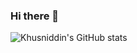 ### Hi there 👋

![Khusniddin's GitHub stats](https://github-readme-stats.vercel.app/api?username=khusniddin-akhmadjanov&show_icons=true&theme=great-gatsby)





<!--
**khusniddin-akhmadjanov/khusniddin-akhmadjanov** is a ✨ _special_ ✨ repository because its `README.md` (this file) appears on your GitHub profile.

Here are some ideas to get you started:

- 🔭 I’m currently working on Front-End
- 🌱 I’m currently learning JavaScript advanced
- 👯 I’m looking to collaborate on ...
- 🤔 I’m looking for help with Google
- 💬 Ask me about ...
- 📫 How to reach me: ahmadjanov2002@inbox.ru
- 😄 Pronouns: Hi/His
- ⚡ Fun fact: I'm interested in problem solving
-->

